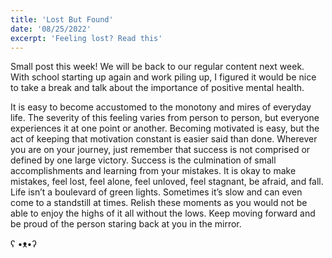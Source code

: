 ```yaml
---
title: 'Lost But Found'
date: '08/25/2022'
excerpt: 'Feeling lost? Read this'
---
```


Small post this week!  We will be back to our regular content next week.  With school starting up again and work piling up, I figured it would be nice to take a break and talk about the importance of positive mental health.  


It is easy to become accustomed to the monotony and mires of everyday life.  The severity of this feeling varies from person to person, but everyone experiences it at one point or another.  Becoming motivated is easy, but the act of keeping that motivation constant is easier said than done.  Wherever you are on your journey, just remember that success is not comprised or defined by one large victory.  Success is the culmination of small accomplishments and learning from your mistakes.  It is okay to make mistakes, feel lost, feel alone, feel unloved, feel stagnant, be afraid, and fall.  Life isn’t a boulevard of green lights.  Sometimes it’s slow and can even come to a standstill at times.  Relish these moments as you would not be able to enjoy the highs of it all without the lows.  Keep moving forward and be proud of the person staring back at you in the mirror.

ʕ •ᴥ•ʔ






